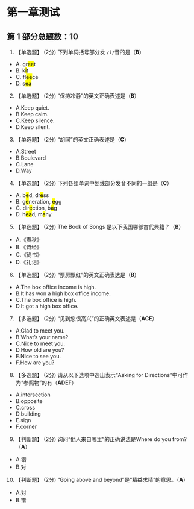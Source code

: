 # 第一章测试

## 第 1 部分总题数：10

1. 【单选题】 (2分)
下列单词括号部分发 `/i/`音的是（**B**）

- A. gr<mark>ee</mark>t
- B. k<mark>i</mark>t
- C. fl<mark>ee</mark>ce
- D. s<mark>ea</mark>

2. 【单选题】 (2分)
“保持冷静”的英文正确表述是（**B**）

- A.Keep quiet.
- B.Keep calm.
- C.Keep silence.
- D.Keep silent.

3. 【单选题】 (2分)
“胡同”的英文正确表述是（**C**）

- A.Street
- B.Boulevard
- C.Lane
- D.Way

4. 【单选题】 (2分)
下列各组单词中划线部分发音不同的一组是（**C**）

- A. b<mark>e</mark>d, dr<mark>e</mark>ss
- B. g<mark>e</mark>neration, <mark>e</mark>gg
- C. dir<mark>e</mark>ction, b<mark>a</mark>g
- D. h<mark>ea</mark>d, m<mark>a</mark>ny

5. 【单选题】 (2分)
The Book of Songs 是以下我国哪部古代典籍？（**B**）

- A.《春秋》
- B.《诗经》
- C.《尚书》
- D.《礼记》

6. 【单选题】 (2分)
“票房飘红”的英文正确表达是（**B**）

- A.The box office income is high.
- B.It has won a high box office income.
- C.The box office is high.
- D.It got a high box office.

7. 【多选题】 (2分)
“见到您很高兴”的正确英文表述是（**ACE**）

- A.Glad to meet you.
- B.What’s your name?
- C.Nice to meet you.
- D.How old are you?
- E.Nice to see you.
- F.How are you?

8. 【多选题】 (2分)
请从以下选项中选出表示“Asking for Directions”中可作为“参照物”的有（**ADEF**）

- A.intersection
- B.opposite
- C.cross
- D.building
- E.sign
- F.corner

9. 【判断题】 (2分)
询问“他人来自哪里”的正确说法是Where do you from?（**A**）

- A.错
- B.对

10. 【判断题】 (2分)
“Going above and beyond”是“精益求精”的意思。（**A**）

- A.对
- B.错